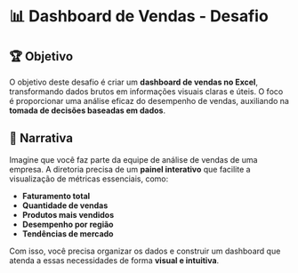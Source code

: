# 📊 Dashboard de Vendas - Desafio

## 🏆 Objetivo
O objetivo deste desafio é criar um **dashboard de vendas no Excel**, transformando dados brutos em informações visuais claras e úteis. O foco é proporcionar uma análise eficaz do desempenho de vendas, auxiliando na **tomada de decisões baseadas em dados**.

## 📖 Narrativa
Imagine que você faz parte da equipe de análise de vendas de uma empresa. A diretoria precisa de um **painel interativo** que facilite a visualização de métricas essenciais, como:
- **Faturamento total**
- **Quantidade de vendas**
- **Produtos mais vendidos**
- **Desempenho por região**
- **Tendências de mercado**

Com isso, você precisa organizar os dados e construir um dashboard que atenda a essas necessidades de forma **visual e intuitiva**.

